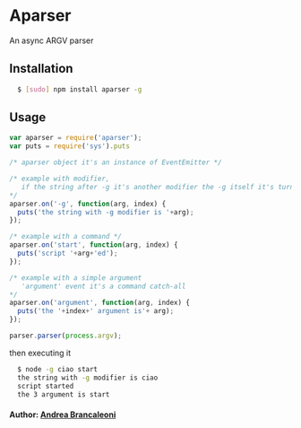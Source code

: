 # Aparser

An async ARGV parser

## Installation

``` bash
  $ [sudo] npm install aparser -g
```
## Usage

```javascript
var aparser = require('aparser');
var puts = require('sys').puts

/* aparser object it's an instance of EventEmitter */

/* example with modifier, 
   if the string after -g it's another modifier the -g itself it's turned in a argument without minus symbol
*/
aparser.on('-g', function(arg, index) {
  puts('the string with -g modifier is '+arg);  
});

/* example with a command */
aparser.on('start', function(arg, index) {
  puts('script '+arg+'ed');
});

/* example with a simple argument 
   'argument' event it's a command catch-all
*/
aparser.on('argument', function(arg, index) {
  puts('the '+index+' argument is'+ arg);
});

parser.parser(process.argv);
```

then executing it

``` bash
  $ node -g ciao start
  the string with -g modifier is ciao
  script started
  the 3 argument is start
```
#### Author: [Andrea Brancaleoni][0]

[0]: http://goblog.heroku.com

